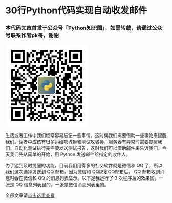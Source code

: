 # 30行Python代码实现自动收发邮件

### 本代码文章首发于公众号「Python知识圈」，如需转载，请通过公众号联系作者pk哥，谢谢

![公众号](https://github.com/Brucepk/pk.github.io/blob/master/gzh.jpg)

生活或者工作中我们经常容易忘记一些事情，这时候我们需要借助一些事物来提醒我们。读者中应该有很多运维攻城狮和测试攻城狮，服务器有异常时需要提醒我们，自动化测试执行完需要发送测试报告，这时我们可以借助邮件来告诉我们。今天我们先从简单的开始，用 Python 发送邮件给指定的收件人。

为了达到及时提醒的功能，目前我们用得多的社交软件就是微信和 QQ 了，所以我们这次选择发送到 QQ 邮箱，因为微信和 QQ绑定QQ邮箱后， QQ 邮箱收到消息时会在微信和 QQ 的消息列表显示。以下是我运行了 3 次程序后的效果图，一张是 QQ 信息列表里的，一张是微信消息列表里的。

全部文章请[点击这里查看](https://mp.weixin.qq.com/s/7DpV-bARh_V0C46j9Zs7og)
